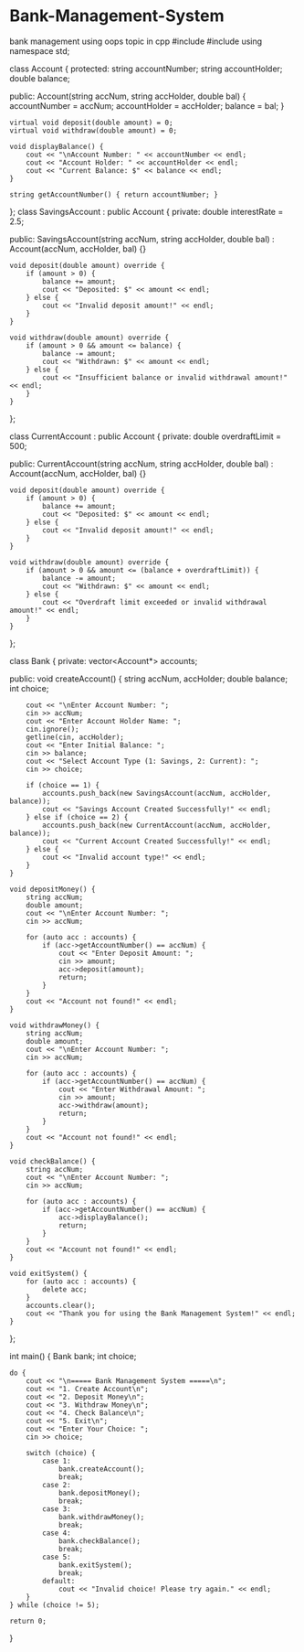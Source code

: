 # Bank-Management-System
bank management using oops topic in cpp
#include <iostream>
#include <vector>
using namespace std;

class Account {
protected:
    string accountNumber;
    string accountHolder;
    double balance;

public:
    Account(string accNum, string accHolder, double bal) {
        accountNumber = accNum;
        accountHolder = accHolder;
        balance = bal;
    }

    virtual void deposit(double amount) = 0; 
    virtual void withdraw(double amount) = 0; 

    void displayBalance() {
        cout << "\nAccount Number: " << accountNumber << endl;
        cout << "Account Holder: " << accountHolder << endl;
        cout << "Current Balance: $" << balance << endl;
    }

    string getAccountNumber() { return accountNumber; }
};
class SavingsAccount : public Account {
private:
    double interestRate = 2.5; 

public:
    SavingsAccount(string accNum, string accHolder, double bal)
        : Account(accNum, accHolder, bal) {}

    void deposit(double amount) override {
        if (amount > 0) {
            balance += amount;
            cout << "Deposited: $" << amount << endl;
        } else {
            cout << "Invalid deposit amount!" << endl;
        }
    }

    void withdraw(double amount) override {
        if (amount > 0 && amount <= balance) {
            balance -= amount;
            cout << "Withdrawn: $" << amount << endl;
        } else {
            cout << "Insufficient balance or invalid withdrawal amount!" << endl;
        }
    }
};

class CurrentAccount : public Account {
private:
    double overdraftLimit = 500; 

public:
    CurrentAccount(string accNum, string accHolder, double bal)
        : Account(accNum, accHolder, bal) {}

    void deposit(double amount) override {
        if (amount > 0) {
            balance += amount;
            cout << "Deposited: $" << amount << endl;
        } else {
            cout << "Invalid deposit amount!" << endl;
        }
    }

    void withdraw(double amount) override {
        if (amount > 0 && amount <= (balance + overdraftLimit)) {
            balance -= amount;
            cout << "Withdrawn: $" << amount << endl;
        } else {
            cout << "Overdraft limit exceeded or invalid withdrawal amount!" << endl;
        }
    }
};

class Bank {
private:
    vector<Account*> accounts;

public:
    void createAccount() {
        string accNum, accHolder;
        double balance;
        int choice;

        cout << "\nEnter Account Number: ";
        cin >> accNum;
        cout << "Enter Account Holder Name: ";
        cin.ignore();
        getline(cin, accHolder);
        cout << "Enter Initial Balance: ";
        cin >> balance;
        cout << "Select Account Type (1: Savings, 2: Current): ";
        cin >> choice;

        if (choice == 1) {
            accounts.push_back(new SavingsAccount(accNum, accHolder, balance));
            cout << "Savings Account Created Successfully!" << endl;
        } else if (choice == 2) {
            accounts.push_back(new CurrentAccount(accNum, accHolder, balance));
            cout << "Current Account Created Successfully!" << endl;
        } else {
            cout << "Invalid account type!" << endl;
        }
    }

    void depositMoney() {
        string accNum;
        double amount;
        cout << "\nEnter Account Number: ";
        cin >> accNum;

        for (auto acc : accounts) {
            if (acc->getAccountNumber() == accNum) {
                cout << "Enter Deposit Amount: ";
                cin >> amount;
                acc->deposit(amount);
                return;
            }
        }
        cout << "Account not found!" << endl;
    }

    void withdrawMoney() {
        string accNum;
        double amount;
        cout << "\nEnter Account Number: ";
        cin >> accNum;

        for (auto acc : accounts) {
            if (acc->getAccountNumber() == accNum) {
                cout << "Enter Withdrawal Amount: ";
                cin >> amount;
                acc->withdraw(amount);
                return;
            }
        }
        cout << "Account not found!" << endl;
    }

    void checkBalance() {
        string accNum;
        cout << "\nEnter Account Number: ";
        cin >> accNum;

        for (auto acc : accounts) {
            if (acc->getAccountNumber() == accNum) {
                acc->displayBalance();
                return;
            }
        }
        cout << "Account not found!" << endl;
    }

    void exitSystem() {
        for (auto acc : accounts) {
            delete acc;
        }
        accounts.clear();
        cout << "Thank you for using the Bank Management System!" << endl;
    }
};

int main() {
    Bank bank;
    int choice;

    do {
        cout << "\n===== Bank Management System =====\n";
        cout << "1. Create Account\n";
        cout << "2. Deposit Money\n";
        cout << "3. Withdraw Money\n";
        cout << "4. Check Balance\n";
        cout << "5. Exit\n";
        cout << "Enter Your Choice: ";
        cin >> choice;

        switch (choice) {
            case 1:
                bank.createAccount();
                break;
            case 2:
                bank.depositMoney();
                break;
            case 3:
                bank.withdrawMoney();
                break;
            case 4:
                bank.checkBalance();
                break;
            case 5:
                bank.exitSystem();
                break;
            default:
                cout << "Invalid choice! Please try again." << endl;
        }
    } while (choice != 5);

    return 0;
}


